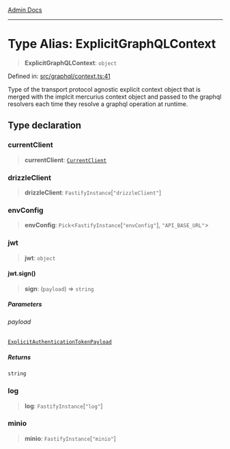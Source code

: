 [Admin Docs](/)

***

# Type Alias: ExplicitGraphQLContext

> **ExplicitGraphQLContext**: `object`

Defined in: [src/graphql/context.ts:41](https://github.com/NishantSinghhhhh/talawa-api/blob/902a87c428b05018acbd37a72fd0f53e07960330/src/graphql/context.ts#L41)

Type of the transport protocol agnostic explicit context object that is merged with the implcit mercurius context object and passed to the graphql resolvers each time they resolve a graphql operation at runtime.

## Type declaration

### currentClient

> **currentClient**: [`CurrentClient`](CurrentClient.md)

### drizzleClient

> **drizzleClient**: `FastifyInstance`\[`"drizzleClient"`\]

### envConfig

> **envConfig**: `Pick`\<`FastifyInstance`\[`"envConfig"`\], `"API_BASE_URL"`\>

### jwt

> **jwt**: `object`

#### jwt.sign()

> **sign**: (`payload`) => `string`

##### Parameters

###### payload

[`ExplicitAuthenticationTokenPayload`](ExplicitAuthenticationTokenPayload.md)

##### Returns

`string`

### log

> **log**: `FastifyInstance`\[`"log"`\]

### minio

> **minio**: `FastifyInstance`\[`"minio"`\]
